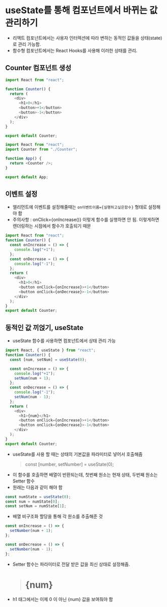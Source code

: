# useState를 통해 컴포넌트에서 바뀌는 값 관리하기

- 리액트 컴포넌트에서는 사용자 인터렉션에 따라 변하는 동적인 값들을 상태(state)로 관리 가능함.
- 함수형 컴포넌트에서는 React Hooks를 사용해 이러한 상태를 관리.

## Counter 컴포넌트 생성

```js
import React from "react";

function Counter() {
  return (
    <div>
      <h1>0</h1>
      <button>+1</button>
      <button>-1</button>
    </div>
  );
}

export default Counter;
```

```js
import React from "react";
import Counter from "./Counter";

function App() {
  return <Counter />;
}

export default App;
```

## 이벤트 설정

- 엘리먼트에 이벤트를 설정해줄때는 `on이벤트이름={실행하고싶은함수}` 형태로 설정해야 함
- 주의사항 : onClick={onIncrease()} 이렇게 함수를 실행하면 안 됨. 이렇게하면 렌더링하는 시점에서 함수가 호출되기 때문

```js
import React from "react";
function Counter() {
  const onIncrease = () => {
    console.log("+1");
  };
  const onDecrease = () => {
    console.log("-1");
  };
  return (
    <div>
      <h1>0</h1>
      <button onClick={onIncrease}>+1</button>
      <button onClick={onDecrease}>-1</button>
    </div>
  );
}
export default Counter;
```

## 동적인 값 끼얹기, useState

- useState 함수를 사용하면 컴포넌트에서 상태 관리 가능

```js
import React, { useState } from "react";
function Counter() {
  const [num, setNum] = useState(0);

  const onIncrease = () => {
    console.log("+1");
    setNum(num + 1);
  };
  const onDecrease = () => {
    console.log("-1");
    setNum(num - 1);
  };
  return (
    <div>
      <h1>{num}</h1>
      <button onClick={onIncrease}>+1</button>
      <button onClick={onDecrease}>-1</button>
    </div>
  );
}
export default Counter;
```

- useState를 사용 할 때는 상태의 기본값을 파라미터로 넣어서 호출해줌
  > const [number, setNumber] = useState(0);
- 이 함수를 호출하면 배열이 반환되는데, 첫번째 원소는 현재 상태, 두번째 원소는 Setter 함수
- 원래는 다음과 같이 해야 함

```js
const numState = useState(0);
const num = numState[0];
const setNum = numState[1];
```

- 배열 비구조화 할당을 통해 각 원소를 추출해준 것

```js
const onIncrease = () => {
  setNumber(num + 1);
};

const onDecrease = () => {
  setNumber(num - 1);
};
```

- Setter 함수는 파라미터로 전달 받은 값을 최신 상태로 설정해줌.

  > <h1>{num}</h1>

- h1 태그에서는 이제 0 이 아닌 {num} 값을 보여줘야 함
